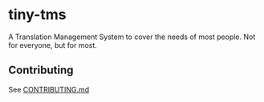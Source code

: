 # tiny-tms

A Translation Management System to cover the needs of most people. Not for everyone, but for most.

## Contributing

See [CONTRIBUTING.md](CONTRIBUTING.md)
